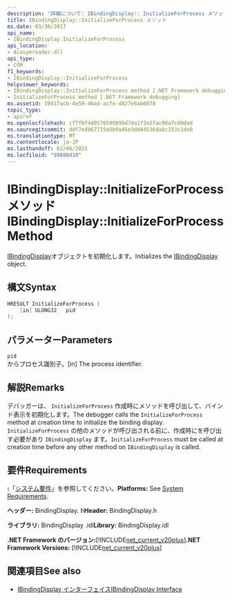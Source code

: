 ```yaml
---
description: '詳細について: IBindingDisplay:: InitializeForProcess メソッド'
title: IBindingDisplay::InitializeForProcess メソッド
ms.date: 03/30/2017
api_name:
- IBindingDisplay.InitializeForProcess
api_location:
- diasymreader.dll
api_type:
- COM
f1_keywords:
- IBindingDisplay::InitializeForProcess
helpviewer_keywords:
- IBindingDisplay::InitializeForProcess method [.NET Framework debugging]
- InitializeForProcess method [.NET Framework debugging]
ms.assetid: 59417acb-4e59-46ad-acfe-d827e6ab6078
topic_type:
- apiref
ms.openlocfilehash: cf7f0f4d057659089bd7da173e5fac98a7c00dad
ms.sourcegitcommit: ddf7edb67715a5b9a45e3dd44536dabc153c1de0
ms.translationtype: MT
ms.contentlocale: ja-JP
ms.lasthandoff: 02/06/2021
ms.locfileid: "99800410"
---
```

# <a name="ibindingdisplayinitializeforprocess-method"></a><span data-ttu-id="87a95-103">IBindingDisplay::InitializeForProcess メソッド</span><span class="sxs-lookup"><span data-stu-id="87a95-103">IBindingDisplay::InitializeForProcess Method</span></span>

<span data-ttu-id="87a95-104">[IBindingDisplay](ibindingdisplay-interface.md)オブジェクトを初期化します。</span><span class="sxs-lookup"><span data-stu-id="87a95-104">Initializes the [IBindingDisplay](ibindingdisplay-interface.md) object.</span></span>  
  
## <a name="syntax"></a><span data-ttu-id="87a95-105">構文</span><span class="sxs-lookup"><span data-stu-id="87a95-105">Syntax</span></span>  
  
```cpp  
HRESULT InitializeForProcess (  
    [in] ULONG32   pid  
);  
```  
  
## <a name="parameters"></a><span data-ttu-id="87a95-106">パラメーター</span><span class="sxs-lookup"><span data-stu-id="87a95-106">Parameters</span></span>  

 `pid`  
 <span data-ttu-id="87a95-107">からプロセス識別子。</span><span class="sxs-lookup"><span data-stu-id="87a95-107">[in] The process identifier.</span></span>  
  
## <a name="remarks"></a><span data-ttu-id="87a95-108">解説</span><span class="sxs-lookup"><span data-stu-id="87a95-108">Remarks</span></span>  

 <span data-ttu-id="87a95-109">デバッガーは、 `InitializeForProcess` 作成時にメソッドを呼び出して、バインド表示を初期化します。</span><span class="sxs-lookup"><span data-stu-id="87a95-109">The debugger calls the `InitializeForProcess` method at creation time to initialize the binding display.</span></span> <span data-ttu-id="87a95-110">`InitializeForProcess` の他のメソッドが呼び出される前に、作成時にを呼び出す必要があり `IBindingDisplay` ます。</span><span class="sxs-lookup"><span data-stu-id="87a95-110">`InitializeForProcess` must be called at creation time before any other method on `IBindingDisplay` is called.</span></span>  
  
## <a name="requirements"></a><span data-ttu-id="87a95-111">要件</span><span class="sxs-lookup"><span data-stu-id="87a95-111">Requirements</span></span>  

 <span data-ttu-id="87a95-112">**:**「[システム要件](../../get-started/system-requirements.md)」を参照してください。</span><span class="sxs-lookup"><span data-stu-id="87a95-112">**Platforms:** See [System Requirements](../../get-started/system-requirements.md).</span></span>  
  
 <span data-ttu-id="87a95-113">**ヘッダー:** BindingDisplay. h</span><span class="sxs-lookup"><span data-stu-id="87a95-113">**Header:** BindingDisplay.h</span></span>  
  
 <span data-ttu-id="87a95-114">**ライブラリ:** BindingDisplay .idl</span><span class="sxs-lookup"><span data-stu-id="87a95-114">**Library:** BindingDisplay.idl</span></span>  
  
 <span data-ttu-id="87a95-115">**.NET Framework のバージョン:**[!INCLUDE[net_current_v20plus](../../../../includes/net-current-v20plus-md.md)]</span><span class="sxs-lookup"><span data-stu-id="87a95-115">**.NET Framework Versions:** [!INCLUDE[net_current_v20plus](../../../../includes/net-current-v20plus-md.md)]</span></span>  
  
## <a name="see-also"></a><span data-ttu-id="87a95-116">関連項目</span><span class="sxs-lookup"><span data-stu-id="87a95-116">See also</span></span>

- [<span data-ttu-id="87a95-117">IBindingDisplay インターフェイス</span><span class="sxs-lookup"><span data-stu-id="87a95-117">IBindingDisplay Interface</span></span>](ibindingdisplay-interface.md)
